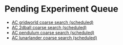 # Pending Experiment Queue
- [AC gridworld coarse search (scheduled)](experiments/AC_gridworld_coarse_search.md)
- [AC 2dball coarse search (scheduled)](experiments/AC_2dball_coarse_search.md)
- [AC pendulum coarse search (scheduled)](experiments/AC_pendulum_coarse_search.md)
- [AC lunarlander coarse search (scheduled)](experiments/AC_lunarlander_coarse_search.md)

